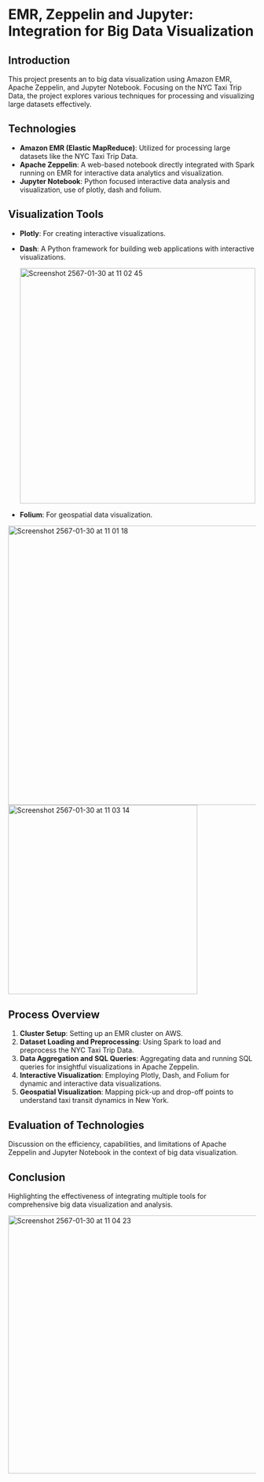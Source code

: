 # EMR, Zeppelin and Jupyter: Integration for Big Data Visualization

## Introduction

This project presents an to big data visualization using Amazon EMR, Apache Zeppelin, and Jupyter Notebook. Focusing on the NYC Taxi Trip Data, the project explores various techniques for processing and visualizing large datasets effectively.

## Technologies

- **Amazon EMR (Elastic MapReduce)**: Utilized for processing large datasets like the NYC Taxi Trip Data.
- **Apache Zeppelin**: A web-based notebook directly integrated with Spark running on EMR for interactive data analytics and visualization.
- **Jupyter Notebook**: Python focused interactive data analysis and visualization, use of plotly, dash and folium.

## Visualization Tools

- **Plotly**: For creating interactive visualizations.
- **Dash**: A Python framework for building web applications with interactive visualizations.

  <img width="479" alt="Screenshot 2567-01-30 at 11 02 45" src="https://github.com/juan-28/nyc_bigdata_viz/assets/55826125/fc54dc1f-f272-4aef-9a4e-95ccd7f01e0d">

  
- **Folium**: For geospatial data visualization.
<img width="568" alt="Screenshot 2567-01-30 at 11 01 18" src="https://github.com/juan-28/nyc_bigdata_viz/assets/55826125/e98b1f48-42a3-4215-8ce2-77861ff1cca7">
<img width="385" alt="Screenshot 2567-01-30 at 11 03 14" src="https://github.com/juan-28/nyc_bigdata_viz/assets/55826125/e37b9211-d14d-4401-a644-96c85ae9d8ad">

## Process Overview

1. **Cluster Setup**: Setting up an EMR cluster on AWS.
2. **Dataset Loading and Preprocessing**: Using Spark to load and preprocess the NYC Taxi Trip Data.
3. **Data Aggregation and SQL Queries**: Aggregating data and running SQL queries for insightful visualizations in Apache Zeppelin.
4. **Interactive Visualization**: Employing Plotly, Dash, and Folium for dynamic and interactive data visualizations.
5. **Geospatial Visualization**: Mapping pick-up and drop-off points to understand taxi transit dynamics in New York.

## Evaluation of Technologies

Discussion on the efficiency, capabilities, and limitations of Apache Zeppelin and Jupyter Notebook in the context of big data visualization.

## Conclusion

Highlighting the effectiveness of integrating multiple tools for comprehensive big data visualization and analysis.


<img width="525" alt="Screenshot 2567-01-30 at 11 04 23" src="https://github.com/juan-28/nyc_bigdata_viz/assets/55826125/befea929-e2f6-44e3-b02a-ddc8af622d30">
